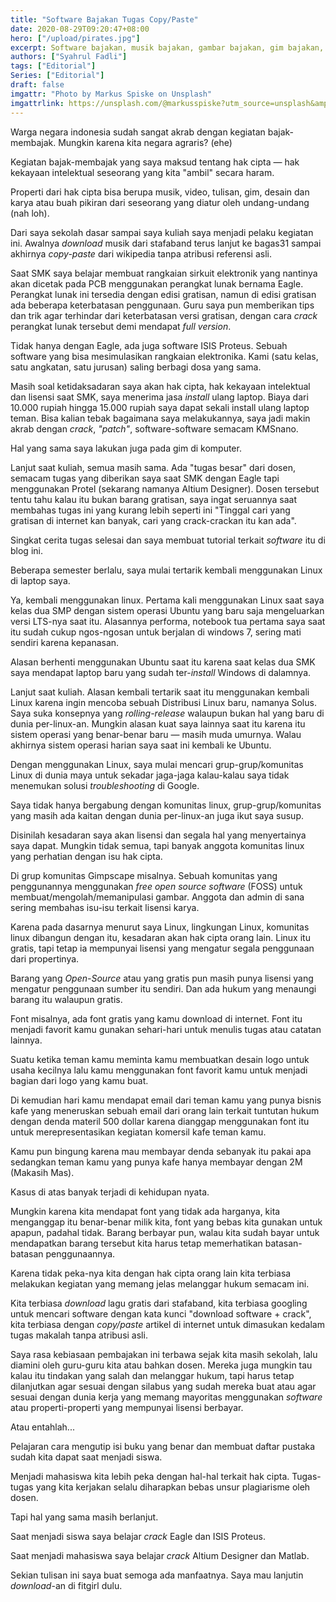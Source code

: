 ```yaml
---
title: "Software Bajakan Tugas Copy/Paste"
date: 2020-08-29T09:20:47+08:00
hero: ["/upload/pirates.jpg"]
excerpt: Software bajakan, musik bajakan, gambar bajakan, gim bajakan, tugas copy/paste.
authors: ["Syahrul Fadli"]
tags: ["Editorial"]
Series: ["Editorial"]
draft: false
imgattr: "Photo by Markus Spiske on Unsplash"
imgattrlink: https://unsplash.com/@markusspiske?utm_source=unsplash&amp;utm_medium=referral&amp;utm_content=creditCopyText
---
```


Warga negara indonesia sudah sangat akrab dengan kegiatan bajak-membajak. Mungkin karena kita negara agraris? (ehe)

Kegiatan bajak-membajak yang saya maksud tentang hak cipta &mdash; hak kekayaan intelektual seseorang yang kita "ambil" secara haram.

Properti dari hak cipta bisa berupa musik, video, tulisan, gim, desain dan karya atau buah pikiran dari seseorang yang diatur oleh undang-undang (nah loh).

Dari saya sekolah dasar sampai saya kuliah saya menjadi pelaku kegiatan ini. Awalnya *download* musik dari stafaband terus lanjut ke bagas31 sampai akhirnya *copy-paste* dari wikipedia tanpa atribusi referensi asli.

Saat SMK saya belajar membuat rangkaian sirkuit elektronik yang nantinya akan dicetak pada PCB menggunakan perangkat lunak bernama Eagle. Perangkat lunak ini tersedia dengan edisi gratisan, namun di edisi gratisan ada beberapa keterbatasan penggunaan. Guru saya pun memberikan tips dan trik agar terhindar dari keterbatasan versi gratisan, dengan cara *crack* perangkat lunak tersebut demi mendapat *full version*.

Tidak hanya dengan Eagle, ada juga software ISIS Proteus. Sebuah software yang bisa mesimulasikan rangkaian elektronika. Kami (satu kelas, satu angkatan, satu jurusan) saling berbagi dosa yang sama.

Masih soal ketidaksadaran saya akan hak cipta, hak kekayaan intelektual dan lisensi saat SMK, saya menerima jasa *install* ulang laptop. Biaya dari 10.000 rupiah hingga 15.000 rupiah saya dapat sekali install ulang laptop teman. Bisa kalian tebak bagaimana saya melakukannya, saya jadi makin akrab dengan *crack*, *"patch"*, software-software semacam KMSnano.

Hal yang sama saya lakukan juga pada gim di komputer.

Lanjut saat kuliah, semua masih sama. Ada "tugas besar" dari dosen, semacam tugas yang diberikan saya saat SMK dengan Eagle tapi menggunakan Protel (sekarang namanya Altium Designer). Dosen tersebut tentu tahu kalau itu bukan barang gratisan, saya ingat seruannya saat membahas tugas ini yang kurang lebih seperti ini "Tinggal cari yang gratisan di internet kan banyak, cari yang crack-crackan itu kan ada".

Singkat cerita tugas selesai dan saya membuat tutorial terkait *software* itu di blog ini.

Beberapa semester berlalu, saya mulai tertarik kembali menggunakan Linux di laptop saya.

Ya, kembali menggunakan linux. Pertama kali menggunakan Linux saat saya kelas dua SMP dengan sistem operasi Ubuntu yang baru saja mengeluarkan versi LTS-nya saat itu. Alasannya performa, notebook tua pertama saya saat itu sudah cukup ngos-ngosan untuk berjalan di windows 7, sering mati sendiri karena kepanasan.

Alasan berhenti menggunakan Ubuntu saat itu karena saat kelas dua SMK saya mendapat laptop baru yang sudah ter-*install* Windows di dalamnya.

Lanjut saat kuliah. Alasan kembali tertarik saat itu menggunakan kembali Linux karena ingin mencoba sebuah Distribusi Linux baru, namanya Solus. Saya suka konsepnya yang *rolling-release* walaupun bukan hal yang baru di dunia per-linux-an. Mungkin alasan kuat saya lainnya saat itu karena itu sistem operasi yang benar-benar baru &mdash; masih muda umurnya. Walau akhirnya sistem operasi harian saya saat ini kembali ke Ubuntu.

Dengan menggunakan Linux, saya mulai mencari grup-grup/komunitas Linux di dunia maya untuk sekadar jaga-jaga kalau-kalau saya tidak menemukan solusi *troubleshooting* di Google.

Saya tidak hanya bergabung dengan komunitas linux, grup-grup/komunitas yang masih ada kaitan dengan dunia per-linux-an juga ikut saya susup.

Disinilah kesadaran saya akan lisensi dan segala hal yang menyertainya saya dapat. Mungkin tidak semua, tapi banyak anggota komunitas linux yang perhatian dengan isu hak cipta.

Di grup komunitas Gimpscape misalnya. Sebuah komunitas yang penggunannya menggunakan *free open source software* (FOSS) untuk membuat/mengolah/memanipulasi gambar. Anggota dan admin di sana sering membahas isu-isu terkait lisensi karya.

Karena pada dasarnya menurut saya Linux, lingkungan Linux, komunitas linux dibangun dengan itu, kesadaran akan hak cipta orang lain. Linux itu gratis, tapi tetap ia mempunyai lisensi yang mengatur segala penggunaan dari propertinya.

Barang yang *Open-Source* atau yang gratis pun masih punya lisensi yang mengatur penggunaan sumber itu sendiri. Dan ada hukum yang menaungi barang itu walaupun gratis.

Font misalnya, ada font gratis yang kamu download di internet. Font itu menjadi favorit kamu gunakan sehari-hari untuk menulis tugas atau catatan lainnya.

Suatu ketika teman kamu meminta kamu membuatkan desain logo untuk usaha kecilnya lalu kamu menggunakan font favorit kamu untuk menjadi bagian dari logo yang kamu buat.

Di kemudian hari kamu mendapat email dari teman kamu yang punya bisnis kafe yang meneruskan sebuah email dari orang lain terkait tuntutan hukum dengan denda materil 500 dollar karena dianggap menggunakan font itu untuk merepresentasikan kegiatan komersil kafe teman kamu.

Kamu pun bingung karena mau membayar denda sebanyak itu pakai apa sedangkan teman kamu yang punya kafe hanya membayar dengan 2M (Makasih Mas).

Kasus di atas banyak terjadi di kehidupan nyata.

Mungkin karena kita mendapat font yang tidak ada harganya, kita menganggap itu benar-benar milik kita, font yang bebas kita gunakan untuk apapun, padahal tidak. Barang berbayar pun, walau kita sudah bayar untuk mendapatkan barang tersebut kita harus tetap memerhatikan batasan-batasan penggunaannya.

Karena tidak peka-nya kita dengan hak cipta orang lain kita terbiasa melakukan kegiatan yang memang jelas melanggar hukum semacam ini.

Kita terbiasa *download* lagu gratis dari stafaband, kita terbiasa googling untuk mencari software dengan kata kunci "download software + crack", kita terbiasa dengan *copy/paste* artikel di internet untuk dimasukan kedalam tugas makalah tanpa atribusi asli.

Saya rasa kebiasaan pembajakan ini terbawa sejak kita masih sekolah, lalu diamini oleh guru-guru kita atau bahkan dosen. Mereka juga mungkin tau kalau itu tindakan yang salah dan melanggar hukum, tapi harus tetap dilanjutkan agar sesuai dengan silabus yang sudah mereka buat atau agar sesuai dengan dunia kerja yang memang mayoritas menggunakan *software* atau properti-properti yang mempunyai lisensi berbayar.

Atau entahlah...

Pelajaran cara mengutip isi buku yang benar dan membuat daftar pustaka sudah kita dapat saat menjadi siswa.

Menjadi mahasiswa kita lebih peka dengan hal-hal terkait hak cipta. Tugas-tugas  yang kita kerjakan selalu diharapkan bebas unsur plagiarisme oleh dosen.

Tapi hal yang sama masih berlanjut.

Saat menjadi siswa saya belajar *crack* Eagle dan ISIS Proteus.

Saat menjadi mahasiswa saya belajar *crack* Altium Designer dan Matlab.

Sekian tulisan ini saya buat semoga ada manfaatnya. Saya mau lanjutin *download*-an di fitgirl dulu.